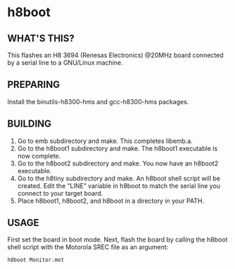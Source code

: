 # h8boot
## WHAT'S THIS?
This flashes an H8 3694 (Renesas Electronics) @20MHz board connected by a serial line to a GNU/Linux machine.

## PREPARING
Install the binutils-h8300-hms and gcc-h8300-hms packages.

## BUILDING
1. Go to emb subdirectory and make. This completes libemb.a.
2. Go to the h8boot1 subdirectory and make. The h8boot1 executable is now complete.
3. Go to the h8boot2 subdirectory and make. You now have an h8boot2 executable.
4. Go to the h8tiny subdirectory and make. An h8boot shell script will be created.  Edit the "LINE" variable in h8boot to match the serial line you connect to your target board.
5. Place h8boot1, h8boot2, and h8boot in a directory in your PATH.

## USAGE
First set the board in boot mode.  Next, flash the board by calling the h8boot shell script with the Motorola SREC file as an argument:
```
h8boot Monitor.mot
```
